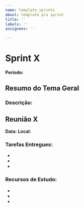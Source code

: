 ```yaml
---
name: template_sprints
about: template pra sprint
title: ''
labels: ''
assignees: ''

---
```


# Sprint X
**Período:** 

## Resumo do Tema Geral

### Descrição:


## Reunião X
**Data:** 
**Local:** 

### Tarefas Entregues:
- 
- 
- 

### Recursos de Estudo:
- 
- 
-
